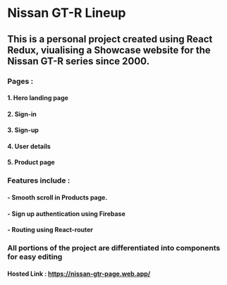 # Nissan GT-R Lineup

## This is a personal project created using React Redux, viualising a Showcase website for the Nissan GT-R series since 2000.

### Pages :
#### 1. Hero landing page
#### 2. Sign-in
#### 3. Sign-up
#### 4. User details
#### 5. Product page
### Features include :
#### - Smooth scroll in Products page.
#### - Sign up authentication using Firebase
#### - Routing using React-router

### All portions of the project are differentiated into components for easy editing

#### Hosted Link : https://nissan-gtr-page.web.app/


